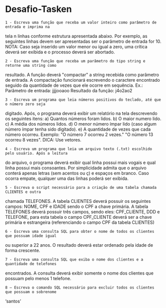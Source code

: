 # Desafio-Tasken

	1 - Escreva uma função que receba um valor inteiro como parâmetro de entrada e imprima na 
tela n linhas conforme estrutura apresentada abaixo. Por exemplo, as seguintes linhas devem ser 
apresentadas ser o parâmetro de entrada for 10.
NOTA: Caso seja inserido um valor menor ou igual a zero, uma crítica deverá ser exibida e o 
processo deverá ser abortado.

	2 - Escreva uma função que receba um parâmetro do tipo string e retorne uma string como 
resultado. A função deverá "compactar" a string recebida como parâmetro de entrada. A 
compactação funcionará escrevendo o caractere encontrado seguido da quantidade de vezes que 
ele ocorre em sequência. 
Ex.:
Parâmetro de entrada: jjjjooaoo
Resultado da função: j4o2ao2

	3 - Escreva um programa que leia números positivos do teclado, até que o número zero seja 
digitado. Após, o programa deverá exibir um relatório na tela descrevendo os seguintes itens:
a) Quantos números foram lidos.
b) O maior numero lido.
c) A média dos números lidos.
d) O menor número ímpar lido (caso algum número ímpar tenha sido digitado).
e) A quantidade de vezes que cada número ocorreu. Exemplo: "O número 7 ocorreu 2 vezes." 
"O número 13 ocorreu 8 vezes".
DICA: Use vetores.

	4 - Escreva um programa que leia um arquivo texto (.txt) escolhido pelo usuário. Após a leitura 
do arquivo, o programa deverá exibir qual linha possui mais vogais e qual linha possui mais 
consoantes. Por simplicidade admita que o arquivo conterá apenas letras (sem acentos ou ç) e 
espaços em branco. Caso ocorra empate, qualquer uma das linhas poderá ser exibida.

	5 - Escreva o script necessário para a criação de uma tabela chamada CLIENTES e outra 
chamada TELEFONES. A tabela CLIENTES deverá possuir os seguintes campos: NOME, CPF 
e IDADE sendo o CPF a chave primária.
A tabela TELEFONES deverá possuir três campos, sendo eles: CPF_CLIENTE, DDD e 
TELEFONE, para esta tabela o campo CPF_CLIENTE deverá ser a chave primária e estrangeira 
(referenciando o campo CPF da tabela CLIENTES)

	6 - Escreva uma consulta SQL para obter o nome de todos os clientes que possuam idade igual 
ou superior a 22 anos. O resultado deverá estar ordenado pela idade de forma crescente.

	7 - Escreva uma consulta SQL que exiba o nome dos clientes e a quantidade de telefones 
encontrados. A consulta deverá exibir somente o nome dos clientes que possuam pelo menos 1 
telefone.

	8 – Escreva o comando SQL necessário para excluir todos os clientes que possuam o sobrenome 
‘santos’
